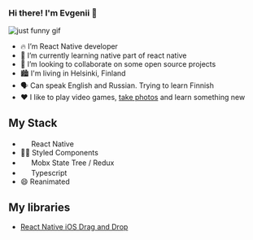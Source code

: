 ### Hi there! I'm Evgenii 👋

![just funny gif](https://media.giphy.com/media/iIqmM5tTjmpOB9mpbn/giphy.gif)

- 🔥 I’m React Native developer
- 🌱 I’m currently learning native part of react native
- 👯 I’m looking to collaborate on some open source projects
- 🏙 I'm living in Helsinki, Finland
- 🗣 Can speak English and Russian. Trying to learn Finnish 
- ❤️ I like to play video games, [take photos](https://www.instagram.com/eugenusov/) and learn something new

## My Stack

- <img src="https://reactnative.dev/img/header_logo.svg" width="17"> React Native
- 💅🏿 Styled Components
- <img src="https://d33wubrfki0l68.cloudfront.net/0834d0215db51e91525a25acf97433051f280f2f/c30f5/img/redux.svg" width="17"/> Mobx State Tree / Redux
- <img src="https://www.typescriptlang.org/images/branding/logo-grouping.svg" width="17" /> Typescript
- 😄 Reanimated

## My libraries
- [React Native iOS Drag and Drop](https://github.com/evgenusov/react-native-ios-drag-and-drop)
